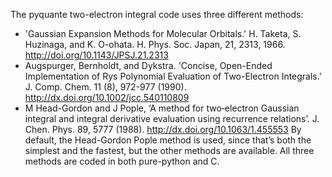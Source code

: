 The pyquante two-electron integral code uses three different methods:
* 'Gaussian Expansion Methods for Molecular Orbitals.' H. Taketa, S. Huzinaga, and K. O-ohata. H. Phys. Soc. Japan, 21, 2313, 1966. http://doi.org/10.1143/JPSJ.21.2313 
* Augspurger, Bernholdt, and Dykstra. 'Concise, Open-Ended Implementation of Rys Polynomial Evaluation of Two-Electron Integrals.' J. Comp. Chem. 11 (8), 972-977 (1990). http://dx.doi.org/10.1002/jcc.540110809 
* M Head-Gordon and J Pople, ‘A method for two‐electron Gaussian integral and integral derivative evaluation using recurrence relations’. J. Chen. Phys. 89, 5777 (1988). http://dx.doi.org/10.1063/1.455553
By default, the Head-Gordon Pople method is used, since that’s both the simplest and the fastest, but the other methods are available. All three methods are coded in both pure-python and C.
